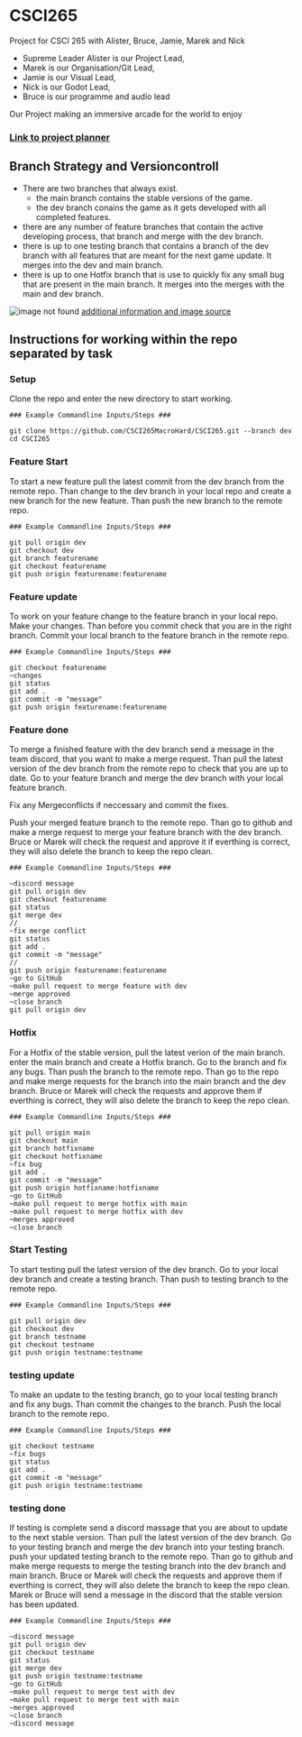 # CSCI265
Project for CSCI 265 with Alister, Bruce, Jamie, Marek and Nick

- Supreme Leader Alister is our Project Lead, 
- Marek is our Organisation/Git Lead, 
- Jamie is our Visual Lead, 
- Nick is our Godot Lead, 
- Bruce is our programme and audio lead

Our Project making an immersive arcade for the world to enjoy

### [Link to project planner](https://github.com/users/xBruix/projects/1/views/1)

## Branch Strategy and Versioncontroll

- There are two branches that always exist.
    - the main branch contains the stable versions of the game.
    - the dev branch conains the game as it gets developed with all completed features.
- there are any number of feature branches that contain the active developing process, that branch and merge with the dev branch.
- there is up to one testing branch that contains a branch of the dev branch with all features that are meant for the next game update. It merges into the dev and main branch.
- there is up to one Hotfix branch that is use to quickly fix any small bug that are present in the main branch. It merges into the merges with the main and dev branch.

![image not found](Documentation/pics/branchStrategy.png)
[additional information and image source](https://nvie.com/posts/a-successful-git-branching-model/)

## Instructions for working within the repo separated by task

### Setup
Clone the repo and enter  the new directory to start working.
```
### Example Commandline Inputs/Steps ###

git clone https://github.com/CSCI265MacroHard/CSCI265.git --branch dev
cd CSCI265  
```
### Feature Start
To start a new feature pull the latest commit from the dev branch from the remote repo. Than change to the dev branch in your local repo and create a new branch for the new feature. Than push the new branch to the remote repo.
```
### Example Commandline Inputs/Steps ###

git pull origin dev
git checkout dev
git branch featurename
git checkout featurename
git push origin featurename:featurename
```
### Feature update
To work on your feature change to the feature branch in your local repo. Make your changes. Than before you commit check that you are in the right branch. Commit your local branch to the feature branch in the remote repo.
```
### Example Commandline Inputs/Steps ###

git checkout featurename
~changes
git status
git add .
git commit -m "message"
git push origin featurename:featurename
```
### Feature done
To merge a finished feature with the dev branch send a message in the team discord, that you want to make a merge request. Than pull the latest version of the dev branch from the remote repo to check that you are up to date. Go to your feature branch and merge the dev branch with your local feature branch.

Fix any Mergeconflicts if neccessary and commit the fixes.

Push your merged feature branch to the remote repo. Than go to github and make a merge request to merge your feature branch with the dev branch. Bruce or Marek will check the request and approve it if everthing is correct, they will also delete the branch to keep the repo clean. 
```
### Example Commandline Inputs/Steps ###

~discord message
git pull origin dev
git checkout featurename
git status
git merge dev
//
~fix merge conflict
git status
git add .
git commit -m "message"
//
git push origin featurename:featurename
~go to GitHub
~make pull request to merge feature with dev
~merge approved
~close branch
git pull origin dev
```
### Hotfix
For a Hotfix of the stable version, pull the latest verion of the main branch. enter the main branch and create a Hotfix branch. Go to the branch and fix any bugs. Than push the branch to the remote repo.
Than go to the repo and make merge requests for the branch into the main branch and the dev branch. Bruce or Marek will check the requests and approve them if everthing is correct, they will also delete the branch to keep the repo clean. 
```
### Example Commandline Inputs/Steps ###

git pull origin main
git checkout main
git branch hotfixname
git checkout hotfixname
~fix bug
git add .
git commit -m "message"
git push origin hotfixname:hotfixname
~go to GitHub
~make pull request to merge hotfix with main
~make pull request to merge hotfix with dev
~merges approved
~close branch
```
### Start Testing
To start testing pull the latest version of the dev branch. Go to your local dev branch and create a testing branch. Than push to testing branch to the remote repo.
```
### Example Commandline Inputs/Steps ###

git pull origin dev
git checkout dev
git branch testname
git checkout testname
git push origin testname:testname
```
### testing update
To make an update to the testing branch, go to your local testing branch and fix any bugs. Than commit the changes to the branch. Push the local branch to the remote repo.
```
### Example Commandline Inputs/Steps ###

git checkout testname
~fix bugs
git status
git add .
git commit -m "message"
git push origin testname:testname
```
### testing done
If testing is complete send a discord massage that you are about to update to the next stable version. Than pull the latest version of the dev branch. Go to your testing branch and merge the dev branch into your testing branch. push your updated testing branch to the remote repo. Than go to github and make merge requests to merge the testing branch into the dev branch and main branch. Bruce or Marek will check the requests and approve them if everthing is correct, they will also delete the branch to keep the repo clean. Marek or Bruce will send a message in the discord that the stable version has been updated.
```
### Example Commandline Inputs/Steps ###

~discord message
git pull origin dev
git checkout testname
git status
git merge dev
git push origin testname:testname
~go to GitHub
~make pull request to merge test with dev
~make pull request to merge test with main
~merges approved
~close branch
~discord message
```
